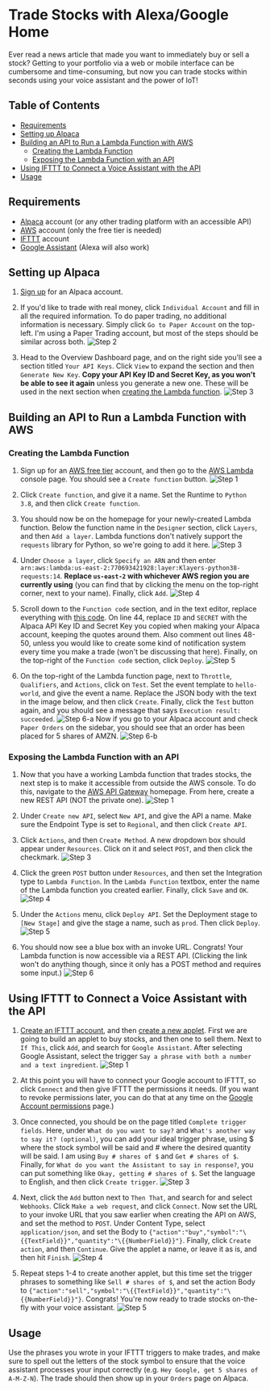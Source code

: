 # Trade Stocks with Alexa/Google Home
Ever read a news article that made you want to immediately buy or sell a stock? Getting to your portfolio via a web or mobile interface can be cumbersome and time-consuming, but now you can trade stocks within seconds using your voice assistant and the power of IoT!

## Table of Contents
- [Requirements](#requirements)
- [Setting up Alpaca](#setting-up-alpaca)
- [Building an API to Run a Lambda Function with AWS](#building-an-api-to-run-a-lambda-function-with-aws)
  - [Creating the Lambda Function](#creating-the-lambda-function)
  - [Exposing the Lambda Function with an API](#exposing-the-lambda-function-with-an-api)
- [Using IFTTT to Connect a Voice Assistant with the API](#using-ifttt-to-connect-a-voice-assistant-with-the-api)
- [Usage](#usage)

## Requirements

- [Alpaca](https://alpaca.markets) account (or any other trading platform with an accessible API)
- [AWS](https://aws.amazon.com/free) account (only the free tier is needed)
- [IFTTT](https://ifttt.com) account
- [Google Assistant](https://assistant.google.com) (Alexa will also work)

## Setting up Alpaca

1. [Sign up](https://app.alpaca.markets/signup) for an Alpaca account.

2. If you'd like to trade with real money, click `Individual Account` and fill in all the required information. To do paper trading, no additional information is necessary. Simply click `Go to Paper Account` on the top-left. I'm using a Paper Trading account, but most of the steps should be similar across both.
![Step 2](https://i.ibb.co/R7mq9FW/Screenshot-2021-01-09-171908.png)

3. Head to the Overview Dashboard page, and on the right side you'll see a section titled `Your API Keys`. Click `View` to expand the section and then `Generate New Key`. **Copy your API Key ID and Secret Key, as you won't be able to see it again** unless you generate a new one. These will be used in the next section when [creating the Lambda function](#creating-the-lambda-function).
![Step 3](https://i.ibb.co/s9Xwd2w/Untitled.png)

## Building an API to Run a Lambda Function with AWS

### Creating the Lambda Function

1. Sign up for an [AWS free tier](https://aws.amazon.com/free) account, and then go to the [AWS Lambda](https://console.aws.amazon.com/lambda/home) console page. You should see a `Create function` button.
![Step 1](https://i.ibb.co/BfCFF5z/Screenshot-2021-01-09-173912.png)

2. Click `Create function`, and give it a name. Set the Runtime to `Python 3.8`, and then click `Create function`.

3. You should now be on the homepage for your newly-created Lambda function. Below the function name in the `Designer` section, click `Layers`, and then `Add a layer`. Lambda functions don't natively support the `requests` library for Python, so we're going to add it here.
![Step 3](https://i.ibb.co/k0TbjPx/Untitled.png)

4. Under `Choose a layer`, click `Specify an ARN` and then enter `arn:aws:lambda:us-east-2:770693421928:layer:Klayers-python38-requests:14`. **Replace `us-east-2` with whichever AWS region you are currently using** (you can find that by clicking the menu on the top-right corner, next to your name). Finally, click `Add`.
![Step 4](https://i.ibb.co/m8qgbg7/Screenshot-2021-01-09-174944.png)

5. Scroll down to the `Function code` section, and in the text editor, replace everything with [this code](https://raw.githubusercontent.com/sidward35/VoiceTrader/main/lambda_function.py). On line 44, replace `ID` and `SECRET` with the Alpaca API Key ID and Secret Key you copied when making your Alpaca account, keeping the quotes around them. Also comment out lines 48-50, unless you would like to create some kind of notification system every time you make a trade (won't be discussing that here). Finally, on the top-right of the `Function code` section, click `Deploy`.
![Step 5](https://i.ibb.co/9HBhJ81/Untitled.png)

6. On the top-right of the Lambda function page, next to `Throttle`, `Qualifiers`, and `Actions`, click on `Test`. Set the event template to `hello-world`, and give the event a name. Replace the JSON body with the text in the image below, and then click `Create`. Finally, click the `Test` button again, and you should see a message that says `Execution result: succeeded`.
![Step 6-a](https://i.ibb.co/YXgKs63/Screenshot-2021-01-09-180824.png)
Now if you go to your Alpaca account and check `Paper Orders` on the sidebar, you should see that an order has been placed for 5 shares of AMZN.
![Step 6-b](https://i.ibb.co/PhWMYXL/Screenshot-2021-01-09-181136.png)

### Exposing the Lambda Function with an API

1. Now that you have a working Lambda function that trades stocks, the next step is to make it accessible from outside the AWS console. To do this, navigate to the [AWS API Gateway](https://console.aws.amazon.com/apigateway/home) homepage. From here, create a new REST API (NOT the private one). 
![Step 1](https://i.ibb.co/NLGXw8p/Untitled.png)

2. Under `Create new API`, select `New API`, and give the API a name. Make sure the Endpoint Type is set to `Regional`, and then click `Create API`.

3. Click `Actions`, and then `Create Method`. A new dropdown box should appear under `Resources`. Click on it and select `POST`, and then click the checkmark.
![Step 3](https://i.ibb.co/MRZRFBm/Untitled.png)

4. Click the green `POST` button under `Resources`, and then set the Integration type to `Lambda Function`. In the `Lambda Function` textbox, enter the name of the Lambda function you created earlier. Finally, click `Save` and `OK`.
![Step 4](https://i.ibb.co/djDbdYz/untitled.png)

5. Under the `Actions` menu, click `Deploy API`. Set the Deployment stage to `[New Stage]` and give the stage a name, such as `prod`. Then click `Deploy`.
![Step 5](https://i.ibb.co/jWcZw1p/Untitled.png)

6. You should now see a blue box with an invoke URL. Congrats! Your Lambda function is now accessible via a REST API. (Clicking the link won't do anything though, since it only has a POST method and requires some input.)
![Step 6](https://i.ibb.co/7y8WCN9/Screenshot-2021-01-09-185117.png)

## Using IFTTT to Connect a Voice Assistant with the API

1. [Create an IFTTT account](https://ifttt.com/join), and then [create a new applet](https://ifttt.com/create). First we are going to build an applet to buy stocks, and then one to sell them. Next to `If This`, click `Add`, and search for `Google Assistant`. After selecting Google Assistant, select the trigger `Say a phrase with both a number and a text ingredient`.
![Step 1](https://i.ibb.co/SKHjJy5/Untitled.png)

2. At this point you will have to connect your Google account to IFTTT, so click `Connect` and then give IFTTT the permissions it needs. (If you want to revoke permissions later, you can do that at any time on the [Google Account permissions](https://myaccount.google.com/permissions) page.)

3. Once connected, you should be on the page titled `Complete trigger fields`. Here, under `What do you want to say?` and `What's another way to say it? (optional)`, you can add your ideal trigger phrase, using $ where the stock symbol will be said and # where the desired quantity will be said. I am using `Buy # shares of $` and `Get # shares of $`. Finally, for `What do you want the Assistant to say in response?`, you can put something like `Okay, getting # shares of $`. Set the language to English, and then click `Create trigger`.
![Step 3](https://i.ibb.co/fQCPt4M/Screenshot-2021-01-09-191144.png)

4. Next, click the `Add` button next to `Then That`, and search for and select `Webhooks`. Click `Make a web request`, and click `Connect`. Now set the URL to your invoke URL that you saw earlier when creating the API on AWS, and set the method to `POST`. Under Content Type, select `application/json`, and set the Body to `{"action":"buy","symbol":"\{{TextField}}","quantity":"\{{NumberField}}"}`. Finally, click `Create action`, and then `Continue`. Give the applet a name, or leave it as is, and then hit `Finish`.
![Step 4](https://i.ibb.co/MD22mnQ/Screenshot-2021-01-09-191655.png)

5. Repeat steps 1-4 to create another applet, but this time set the trigger phrases to something like `Sell # shares of $`, and set the action Body to `{"action":"sell","symbol":"\{{TextField}}","quantity":"\{{NumberField}}"}`. Congrats! You're now ready to trade stocks on-the-fly with your voice assistant.
![Step 5](https://i.ibb.co/pnvwF1r/Screenshot-2021-01-09-192253.png)

## Usage

Use the phrases you wrote in your IFTTT triggers to make trades, and make sure to spell out the letters of the stock symbol to ensure that the voice assistant processes your input correctly (e.g. `Hey Google, get 5 shares of A-M-Z-N`). The trade should then show up in your `Orders` page on Alpaca.
